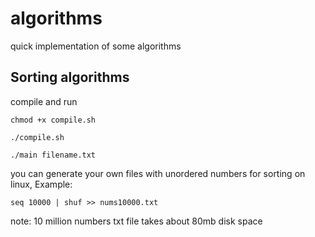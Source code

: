 # algorithms
quick implementation of some algorithms


## Sorting algorithms
compile and run

```
chmod +x compile.sh
```
```
./compile.sh
```
```
./main filename.txt
```

you can generate your own files with unordered numbers for sorting
on linux, Example:
```
seq 10000 | shuf >> nums10000.txt
```
note: 10 million numbers txt file takes about 80mb disk space 
